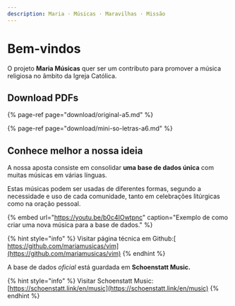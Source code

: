 ```yaml
---
description: Maria · Músicas · Maravilhas · Missão
---
```


# Bem-vindos

O projeto **Maria Músicas** quer ser um contributo para promover a música religiosa no âmbito da Igreja Católica.

## Download PDFs

{% page-ref page="download/original-a5.md" %}

{% page-ref page="download/mini-so-letras-a6.md" %}

## Conhece melhor a nossa ideia

A nossa aposta consiste em consolidar **uma base de dados única** com muitas músicas em várias línguas.

Estas músicas podem ser usadas de diferentes formas, segundo a necessidade e uso de cada comunidade, tanto em celebrações litúrgicas como na oração pessoal.

{% embed url="https://youtu.be/b0c4IOwtpnc" caption="Exemplo de como criar uma nova música para a base de dados." %}

{% hint style="info" %}
Visitar página técnica em Github:[  
https://github.com/mariamusicas/vim](https://github.com/mariamusicas/vim)
{% endhint %}

A base de dados _oficial_ está guardada em **Schoenstatt Music.**

{% hint style="info" %}
Visitar Schoenstatt Music:  
[https://schoenstatt.link/en/music](https://schoenstatt.link/en/music)
{% endhint %}

